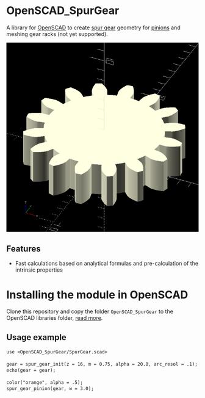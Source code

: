 # OpenSCAD_SpurGear
A library for [OpenSCAD][OpenSCAD] to create [spur gear][spur-gear] geometry for [pinions][pinion] and meshing gear racks (not yet supported).

<img src="docs/SpurGear_Pinion_1.png">

## Features
- Fast calculations based on analytical formulas and pre-calculation of the intrinsic properties

# Installing the module in OpenSCAD
Clone this repository and copy the folder `OpenSCAD_SpurGear` to the OpenSCAD libraries folder, [read more][OpenSCAD-libraries].

## Usage example

```scad
use <OpenSCAD_SpurGear/SpurGear.scad>

gear = spur_gear_init(z = 16, m = 0.75, alpha = 20.0, arc_resol = .1);
echo(gear = gear);

color("orange", alpha = .5);
spur_gear_pinion(gear, w = 3.0);
```

[OpenSCAD]: https://openscad.org/
[OpenSCAD-libraries]: https://en.wikibooks.org/wiki/OpenSCAD_User_Manual/Libraries
[spur-gear]: https://en.wikipedia.org/wiki/Spur_gear
[pinion]: https://en.wikipedia.org/wiki/Pinion
[spur-gears]: https://www.academia.edu/45138344/The_Geometry_of_Involute_Gears
